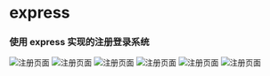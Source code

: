 # express
### 使用 express 实现的注册登录系统


![注册页面](/image/page_01.png) ![注册页面](/image/page_02.png)
![注册页面](/image/page_03.png) ![注册页面](/image/page_04.png)
![注册页面](/image/page_05.png) ![注册页面](/image/page_06.png)


